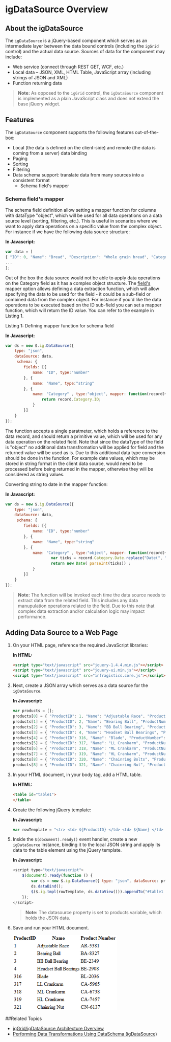 ﻿<!--
|metadata|
{
    "fileName": "igdatasource-igdatasource-overview",
    "controlName": "igDataSource",
    "tags": ["Getting Started"]
}
|metadata|
-->

# igDataSource Overview

## About the igDataSource
The `igDataSource` is a jQuery-based component which serves as an intermediate layer between the data bound controls (including the `igGrid` control) and the actual data source. Sources of data for the component may include:

-   Web service (connect through REST GET, WCF, etc.)
-   Local data – JSON, XML, HTML Table, JavaScript array (including strings of JSON and XML)
-   Function returning data

>**Note:** As opposed to the `igGrid` control, the `igDataSource` component is implemented as a plain JavaScript class and does not extend the base jQuery widget.

## Features
The `igDataSource` component supports the following features out-of-the-box:

-   Local (the data is defined on the client-side) and remote (the data is coming from a server) data binding
-   Paging
-   Sorting
-   Filtering
-   Data schema support: translate data from many sources into a consistent format
	- Schema field's mapper 
	
###  Schema field's mapper 

The schema field definition allow setting a mapper function for columns with dataType "object", which will be used for all data operations on a data source level (sorting, filtering, etc.). 
This is useful in scenarios where we want to apply data operations on a specific value from the complex object. For instance if we have the following data source structure:

**In Javascript:**
	
```js
var data = [
{ "ID": 0, "Name": "Bread", "Description": "Whole grain bread", "Category":  { "ID": 0, "Name": "Food", , "Date": "\/Date(1159660800000)\/"  } },
...
];

```
Out of the box the data source would not be able to apply data operations on the Category field as it has a complex object structure. 
The [field's](%%jQueryApiUrl%%/ig.datasource#options:settings.fields) mapper option allows defining a data extraction function, which will allow specifying the data to be used for the field - it could be a sub-field or combined data from the complex object.
For instance if you'd like the data operations to be executed based on the ID sub-field you can set a mapper function, which will return the ID value. You can refer to the example in Listing 1. 

Listing 1: Defining mapper function for schema field

**In Javascript:**
	
```js
var ds = new $.ig.DataSource({
	type: "json", 
	dataSource: data, 
	 schema: {
		fields: [{
			name: "ID", type:"number"
		}, {
			name: "Name", type:"string"
		}, {
			name: "Category" , type:"object", mapper: function(record){							
				return record.Category.ID;
			}
		}]         
	}
});
```
The function accepts a single paratmeter, which holds a reference to the data record, and should return a primitive value, which will be used for any data operation on the related field.
Note that since the dataType of the field is "object" no additional data transfromation will be applied for field  and the returned value will be used as is. Due to this additional data type conversion should be done in the function.
For example date values, which may be stored in string format in the client data source, would need to be processed before being returned in the mapper, otherwise they will be considered as string values.

Converting string to date in the mapper function:

**In Javascript:**
	
```js
var ds = new $.ig.DataSource({
	type: "json", 
	dataSource: data, 
	 schema: {
		fields: [{
			name: "ID", type:"number"
		}, {
			name: "Name", type:"string"
		}, {
			name: "Category" , type:"object", mapper: function(record){							
					var ticks = record.Category.Date.replace("Date(", "").replace(")", "");
					return new Date( parseInt(ticks)) ;
			}
		}]         
	}
});

```

> **Note:** The function will be invoked each time the data source needs to extract data from the related field. This includes any data manupulation operations related to the field.
 Due to this note that complex data extraction and/or calculation logic may impact performance.

## Adding Data Source to a Web Page
1.  On your HTML page, reference the required JavaScript libraries: 

	**In HTML:**
	
	```html
	<script type="text/javascript" src="jquery-1.4.4.min.js"></script>
	<script type="text/javascript" src="jquery-ui.min.js"></script>
	<script type="text/javascript" src="infragistics.core.js"></script>
	
	```

2.  Next, create a JSON array which serves as a data source for the `igDataSource`.

	**In Javascript:**
	
	```js
	var products = [];
	products[0] = { "ProductID": 1, "Name": "Adjustable Race", "ProductNumber": "AR-5381" };
	products[1] = { "ProductID": 2, "Name": "Bearing Ball", "ProductNumber": "BA-8327" };
	products[2] = { "ProductID": 3, "Name": "BB Ball Bearing", "ProductNumber": "BE-2349" };
	products[3] = { "ProductID": 4, "Name": "Headset Ball Bearings", "ProductNumber": "BE-2908" };
	products[4] = { "ProductID": 316, "Name": "Blade", "ProductNumber": "BL-2036" };
	products[5] = { "ProductID": 317, "Name": "LL Crankarm", "ProductNumber": "CA-5965" };
	products[6] = { "ProductID": 318, "Name": "ML Crankarm", "ProductNumber": "CA-6738" };
	products[7] = { "ProductID": 319, "Name": "HL Crankarm", "ProductNumber": "CA-7457" };
	products[8] = { "ProductID": 320, "Name": "Chainring Bolts", "ProductNumber": "CB-2903" };
	products[8] = { "ProductID": 321, "Name": "Chainring Nut", "ProductNumber": "CN-6137" };
	```

3.  In your HTML document, in your body tag, add a HTML table.
    
	**In HTML:**
	
	```html
	<table id="table1">
	</table>
	```

4.  Create the following jQuery template:

	**In Javascript:**

	```js
	var rowTemplate = "<tr> <td> ${ProductID} </td> <td> ${Name} </td> <td> ${ProductNumber}</td></tr>"
	```

5.  Inside the `$(document).ready()` event handler, create a new  `igDataSource` instance, binding it to the local JSON string and apply its data to the table element using the jQuery template.

	**In Javascript:**
	
	```js
	<script type="text/javascript">
	    $(document).ready(function () {
	        var ds = new $.ig.DataSource({ type: "json", dataSource: products });
	        ds.dataBind();
	        $($.ig.tmpl(rowTemplate, ds.dataView())).appendTo("#table1 tbody");
	    });
	</script>
	```

	>**Note:** The datasource property is set to products variable, which holds the JSON data. 

6.  Save and run your HTML document.
	
	![](images/igDataSource_Overview_01.png)

 

##Related Topics

-   [igGrid/igDataSource Architecture Overview](igGrid-igDataSource-Architecture-Overview.html)
-   [Performing Data Transformations Using DataSchema (igDataSource)](igDataSource-Using-DataSchema.html)

 

 


